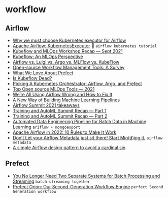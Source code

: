 # workflow

## Airflow 
+ [Why we must choose Kubernetes executor for Airflow](https://towardsdatascience.com/why-we-must-choose-kubernetes-executor-for-airflow-28176062a91b)
+ [Apache Airflow: KubernetesExecutor](https://brandenpleines.medium.com/apache-airflow-kubernetesexecutor-e16ae33868b1) :gem: `airflow kubernetes tutorial`
+ [Kubeflow and MLOps Workshop Recap — Sept 2021](https://journal.arrikto.com/kubeflow-and-mlops-workshop-recap-sept-2021-a5f014ddcb35)
+ [Kubeflow: An MLOps Perspective](https://towardsdatascience.com/kubeflow-an-mlops-perspective-17d33ac57c08)
+ [Airflow vs. Luigi vs. Argo vs. MLFlow vs. KubeFlow](https://www.datarevenue.com/en-blog/airflow-vs-luigi-vs-argo-vs-mlflow-vs-kubeflow)
+ [Open-source Workflow Management Tools: A Survey](https://ploomber.io/posts/survey/)
+ [What We Love About Prefect](https://datarevenue.com/en-blog/what-we-are-loving-about-prefect)
+ [Is Kubeflow Dead?](https://medium.com/mlops-community/is-kubeflow-dead-d82aadba14c0)
+ [Picking A Kubernetes Orchestrator: Airflow, Argo, and Prefect](https://medium.com/arthur-engineering/picking-a-kubernetes-orchestrator-airflow-argo-and-prefect-83539ecc69b)
+ [Top Open source MLOps Tools — 2021](https://techninjahere.medium.com/top-11-open-source-mlops-tools-2021-d1b6530e512e)
+ [We’re All Using Airflow Wrong and How to Fix It](https://medium.com/bluecore-engineering/were-all-using-airflow-wrong-and-how-to-fix-it-a56f14cb0753)
+ [A New Way of Building Machine Learning Pipelines](https://pub.towardsai.net/a-new-way-of-building-machine-learning-pipelines-54700ed1aded)
+ [Airflow Summit 2021 takeaways](https://medium.com/apache-airflow/airflow-summit-takeaways-c3e703a104c1)
+ [Training and AutoML Summit Recap — Part 1](https://journal.arrikto.com/training-and-automl-summit-recap-part-1-arrikto-4cc560543bc7)
+ [Training and AutoML Summit Recap — Part 2](https://journal.arrikto.com/training-and-automl-summit-recap-part-2-871f59a81704)
+ [Automated Data Engineering Pipeline for Batch Data in Machine Learning](https://medium.com/zenofai/automated-data-engineering-pipeline-for-batch-data-in-machine-learning-521bd956ee0a) `ariflow + mongoexport`
+ [Apache Airflow in 2022: 10 Rules to Make It Work](https://medium.com/towards-data-science/apache-airflow-in-2022-10-rules-to-make-it-work-b5ed130a51ad)
+ [Don’t Let your Airflow Metadata just sit there! Start Min(d)ing it.](https://medium.com/@jimtodd92/dont-let-your-airflow-metadata-just-sit-there-start-min-d-ing-it-bcbc0519b04c) `airflow metadata`
+ [A simple Airflow design pattern to avoid a cardinal sin](https://medium.com/@achad/a-simple-airflow-design-pattern-to-avoid-a-cardinal-sin-cebeafd19a99)
## Prefect
+ [You No Longer Need Two Separate Systems for Batch Processing and Streaming](https://medium.com/the-prefect-blog/you-no-longer-need-two-separate-systems-for-batch-processing-and-streaming-88b3b9c1a203)  `batch streaming together`
+ [Prefect Orion: Our Second-Generation Workflow Engine](https://www.prefect.io/blog/announcing-prefect-orion/) `perfect Second Generation workflow`